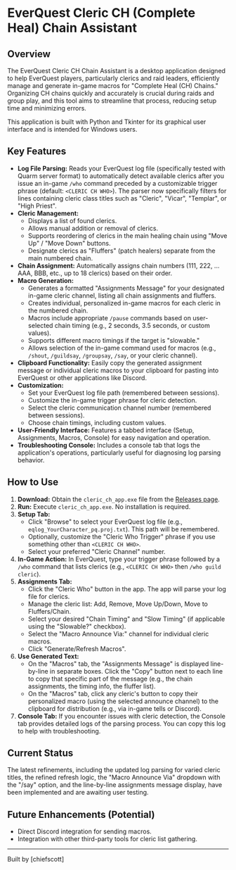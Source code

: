 # EverQuest Cleric CH (Complete Heal) Chain Assistant

## Overview

The EverQuest Cleric CH Chain Assistant is a desktop application designed to help EverQuest players, particularly clerics and raid leaders, efficiently manage and generate in-game macros for "Complete Heal (CH) Chains." Organizing CH chains quickly and accurately is crucial during raids and group play, and this tool aims to streamline that process, reducing setup time and minimizing errors.

This application is built with Python and Tkinter for its graphical user interface and is intended for Windows users.

## Key Features

*   **Log File Parsing:** Reads your EverQuest log file (specifically tested with Quarm server format) to automatically detect available clerics after you issue an in-game `/who` command preceded by a customizable trigger phrase (default: `<CLERIC CH WHO>`). The parser now specifically filters for lines containing cleric class titles such as "Cleric", "Vicar", "Templar", or "High Priest".
*   **Cleric Management:**
    *   Displays a list of found clerics.
    *   Allows manual addition or removal of clerics.
    *   Supports reordering of clerics in the main healing chain using "Move Up" / "Move Down" buttons.
    *   Designate clerics as "Fluffers" (patch healers) separate from the main numbered chain.
*   **Chain Assignment:** Automatically assigns chain numbers (111, 222, ... AAA, BBB, etc., up to 18 clerics) based on their order.
*   **Macro Generation:**
    *   Generates a formatted "Assignments Message" for your designated in-game cleric channel, listing all chain assignments and fluffers.
    *   Creates individual, personalized in-game macros for each cleric in the numbered chain.
    *   Macros include appropriate `/pause` commands based on user-selected chain timing (e.g., 2 seconds, 3.5 seconds, or custom values).
    *   Supports different macro timings if the target is "slowable."
    *   Allows selection of the in-game command used for macros (e.g., `/shout`, `/guildsay`, `/groupsay`, `/say`, or your cleric channel).
*   **Clipboard Functionality:** Easily copy the generated assignment message or individual cleric macros to your clipboard for pasting into EverQuest or other applications like Discord.
*   **Customization:**
    *   Set your EverQuest log file path (remembered between sessions).
    *   Customize the in-game trigger phrase for cleric detection.
    *   Select the cleric communication channel number (remembered between sessions).
    *   Choose chain timings, including custom values.
*   **User-Friendly Interface:** Features a tabbed interface (Setup, Assignments, Macros, Console) for easy navigation and operation.
*   **Troubleshooting Console:** Includes a console tab that logs the application's operations, particularly useful for diagnosing log parsing behavior.

## How to Use

1.  **Download:** Obtain the `cleric_ch_app.exe` file from the [Releases page](https://github.com/chiefscott/cleric-ch-app/releases).
2.  **Run:** Execute `cleric_ch_app.exe`. No installation is required.
3.  **Setup Tab:**
    *   Click "Browse" to select your EverQuest log file (e.g., `eqlog_YourCharacter_pq.proj.txt`). This path will be remembered.
    *   Optionally, customize the "Cleric Who Trigger" phrase if you use something other than `<CLERIC CH WHO>`.
    *   Select your preferred "Cleric Channel" number.
4.  **In-Game Action:** In EverQuest, type your trigger phrase followed by a `/who` command that lists clerics (e.g., `<CLERIC CH WHO>` then `/who guild cleric`).
5.  **Assignments Tab:**
    *   Click the "Cleric Who" button in the app. The app will parse your log file for clerics.
    *   Manage the cleric list: Add, Remove, Move Up/Down, Move to Fluffers/Chain.
    *   Select your desired "Chain Timing" and "Slow Timing" (if applicable using the "Slowable?" checkbox).
    *   Select the "Macro Announce Via:" channel for individual cleric macros.
    *   Click "Generate/Refresh Macros".
6.  **Use Generated Text:**
    *   On the "Macros" tab, the "Assignments Message" is displayed line-by-line in separate boxes. Click the "Copy" button next to each line to copy that specific part of the message (e.g., the chain assignments, the timing info, the fluffer list).
    *   On the "Macros" tab, click any cleric's button to copy their personalized macro (using the selected announce channel) to the clipboard for distribution (e.g., via in-game tells or Discord).
7.  **Console Tab:** If you encounter issues with cleric detection, the Console tab provides detailed logs of the parsing process. You can copy this log to help with troubleshooting.

## Current Status

The latest refinements, including the updated log parsing for varied cleric titles, the refined refresh logic, the "Macro Announce Via" dropdown with the "/say" option, and the line-by-line assignments message display, have been implemented and are awaiting user testing.

## Future Enhancements (Potential)

*   Direct Discord integration for sending macros.
*   Integration with other third-party tools for cleric list gathering.

---

Built by [chiefscott]
